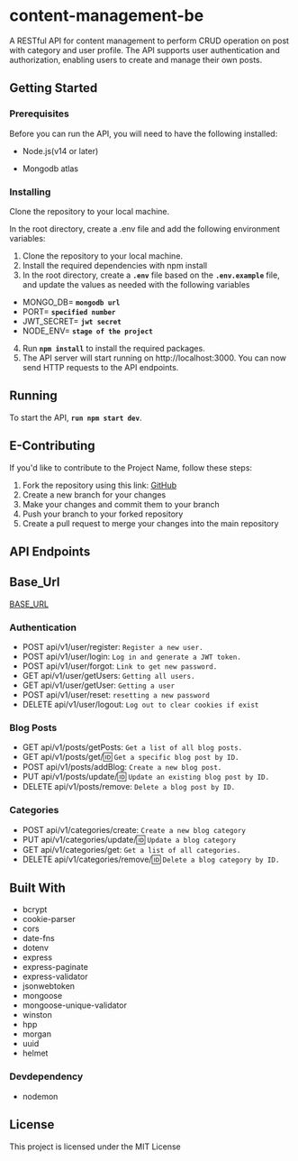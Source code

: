 # content-management-be
A RESTful API for content management to perform CRUD operation on post with category and user profile. The API supports user authentication and authorization, enabling users to create and manage their own posts.

## **Getting Started**

### **Prerequisites**

Before you can run the API, you will need to have the following installed:

- Node.js(v14 or later)

- Mongodb atlas

### **Installing**

Clone the repository to your local machine.

In the root directory, create a .env file and add the
following environment variables:

1. Clone the repository to your local machine.
2. Install the required dependencies with npm install
3. In the root directory, create a **`.env`** file based on the **`.env.example`** file, and update the values as needed with the following variables

- MONGO_DB= **`mongodb url`**
- PORT= **`specified number`**
- JWT_SECRET= **`jwt secret`**
- NODE_ENV= **`stage of the project`**

4. Run **`npm install`** to install the required packages.
5. The API server will start running on http://localhost:3000. You can now send HTTP requests to the API endpoints.

## **Running**

To start the API, **`run npm start dev`**.

## **E-Contributing**

If you'd like to contribute to the Project Name, follow these steps:

1. Fork the repository using this link: [GitHub](https://github.com/olaobey/content-management-be)
2. Create a new branch for your changes
3. Make your changes and commit them to your branch
4. Push your branch to your forked repository
5. Create a pull request to merge your changes into the main repository

## **API Endpoints**

## **Base_Url**

[BASE_URL](https://blogging-api-1a6x.onrender.com/api/v1)

### **Authentication**

- POST api/v1/user/register: `Register a new user.`
- POST api/v1/user/login: `Log in and generate a JWT token.`
- POST api/v1/user/forgot: `Link to get new password.`
- GET api/v1/user/getUsers: `Getting all users.`
- GET api/v1/user/getUser: `Getting a user`
- POST api/v1/user/reset: `resetting a new password`
- DELETE api/v1/user/logout: `Log out to clear cookies if exist`

### **Blog Posts**

- GET api/v1/posts/getPosts: `Get a list of all blog posts.`
- GET api/v1/posts/get/:id: `Get a specific blog post by ID.`
- POST api/v1/posts/addBlog: `Create a new blog post.`
- PUT api/v1/posts/update/:id: `Update an existing blog post by ID.`
- DELETE api/v1/posts/remove: `Delete a blog post by ID.`

### **Categories**

- POST api/v1/categories/create: `Create a new blog category`
- PUT api/v1/categories/update/:id: `Update a blog category`
- GET api/v1/categories/get: `Get a list of all categories.`
- DELETE api/v1/categories/remove/:id: `Delete a blog category by ID.`

## **Built With**

- bcrypt
- cookie-parser
- cors
- date-fns
- dotenv
- express
- express-paginate
- express-validator
- jsonwebtoken
- mongoose
- mongoose-unique-validator
- winston
- hpp
- morgan
- uuid
- helmet

### **Devdependency**

- nodemon

## **License**

This project is licensed under the MIT License
